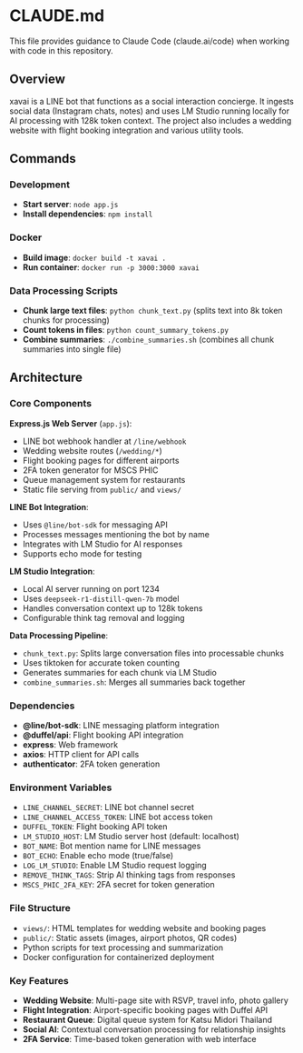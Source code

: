 # CLAUDE.md

This file provides guidance to Claude Code (claude.ai/code) when working with code in this repository.

## Overview

xavai is a LINE bot that functions as a social interaction concierge. It ingests social data (Instagram chats, notes) and uses LM Studio running locally for AI processing with 128k token context. The project also includes a wedding website with flight booking integration and various utility tools.

## Commands

### Development
- **Start server**: `node app.js`
- **Install dependencies**: `npm install`

### Docker
- **Build image**: `docker build -t xavai .`
- **Run container**: `docker run -p 3000:3000 xavai`

### Data Processing Scripts
- **Chunk large text files**: `python chunk_text.py` (splits text into 8k token chunks for processing)
- **Count tokens in files**: `python count_summary_tokens.py`
- **Combine summaries**: `./combine_summaries.sh` (combines all chunk summaries into single file)

## Architecture

### Core Components

**Express.js Web Server** (`app.js`):
- LINE bot webhook handler at `/line/webhook`
- Wedding website routes (`/wedding/*`)
- Flight booking pages for different airports
- 2FA token generator for MSCS PHIC
- Queue management system for restaurants
- Static file serving from `public/` and `views/`

**LINE Bot Integration**:
- Uses `@line/bot-sdk` for messaging API
- Processes messages mentioning the bot by name
- Integrates with LM Studio for AI responses
- Supports echo mode for testing

**LM Studio Integration**:
- Local AI server running on port 1234
- Uses `deepseek-r1-distill-qwen-7b` model
- Handles conversation context up to 128k tokens
- Configurable think tag removal and logging

**Data Processing Pipeline**:
- `chunk_text.py`: Splits large conversation files into processable chunks
- Uses tiktoken for accurate token counting
- Generates summaries for each chunk via LM Studio
- `combine_summaries.sh`: Merges all summaries back together

### Dependencies
- **@line/bot-sdk**: LINE messaging platform integration
- **@duffel/api**: Flight booking API integration
- **express**: Web framework
- **axios**: HTTP client for API calls
- **authenticator**: 2FA token generation

### Environment Variables
- `LINE_CHANNEL_SECRET`: LINE bot channel secret
- `LINE_CHANNEL_ACCESS_TOKEN`: LINE bot access token
- `DUFFEL_TOKEN`: Flight booking API token
- `LM_STUDIO_HOST`: LM Studio server host (default: localhost)
- `BOT_NAME`: Bot mention name for LINE messages
- `BOT_ECHO`: Enable echo mode (true/false)
- `LOG_LM_STUDIO`: Enable LM Studio request logging
- `REMOVE_THINK_TAGS`: Strip AI thinking tags from responses
- `MSCS_PHIC_2FA_KEY`: 2FA secret for token generation

### File Structure
- `views/`: HTML templates for wedding website and booking pages
- `public/`: Static assets (images, airport photos, QR codes)
- Python scripts for text processing and summarization
- Docker configuration for containerized deployment

### Key Features
- **Wedding Website**: Multi-page site with RSVP, travel info, photo gallery
- **Flight Integration**: Airport-specific booking pages with Duffel API
- **Restaurant Queue**: Digital queue system for Katsu Midori Thailand
- **Social AI**: Contextual conversation processing for relationship insights
- **2FA Service**: Time-based token generation with web interface